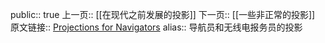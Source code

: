 public:: true
上一页:: [[在现代之前发展的投影]] 
下一页:: [[一些非正常的投影]]
原文链接:: [Projections for Navigators](https://web.archive.org/web/20180628080201/http://progonos.com/furuti/MapProj/Normal/ProjNav/projNav.html)
alias:: 导航员和无线电报务员的投影
